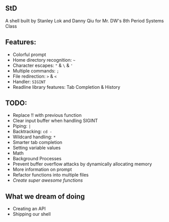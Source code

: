StD
---

A shell built by Stanley Lok and Danny Qiu for Mr. DW's 8th Period Systems Class

## Features:

- Colorful prompt
- Home directory recognition: `~`
- Character escapes: `"` & `\` & `'`
- Multiple commands: `;`
- File redirection: `>` & `<`
- Handler: `SIGINT`
- Readline library features: Tab Completion & History

## TODO:

- Replace !! with previous function
- Clear input buffer when handling SIGINT
- Piping: `|`
- Backtracking: `cd -`
- Wildcard handling: `*`
- Smarter tab completion
- Setting variable values
- Math
- Background Processes
- Prevent buffer overflow attacks by dynamically allocating memory
- More information on prompt
- Refactor functions into multiple files
- _Create super awesome functions_

## What we dream of doing

- Creating an API
- Shipping our shell
